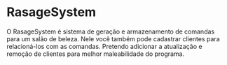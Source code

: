 # RasageSystem
O RasageSystem é sistema de geração e armazenamento de comandas para um salão de beleza. Nele você também pode cadastrar
clientes para relacioná-los com as comandas. Pretendo adicionar a atualização e remoção de clientes para melhor maleabilidade
do programa.